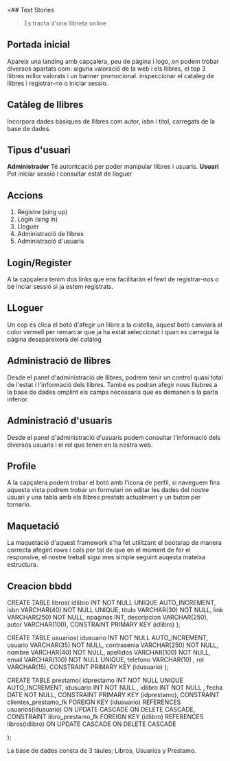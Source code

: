 <## Text Stories

> Es tracta d'una llibreta online


## Portada inicial
Apareix una landing amb capçalera, peu de pàgina i logo, on podem trobar diversos apartats com: alguna valoració de la web i els llibres, el top 3 llibres millor valorats i un banner promocional. 
inspeccionar el cataleg de llibres i registrar-no o iniciar sessio.


## Catàleg de llibres
Incorpora dades bàsiques de llibres com autor, isbn i títol, carregats de la base de dades.

## Tipus d'usuari
**Administrador** Té autoritcació per poder manipular llibres i usuaris.
**Usuari** Pot iniciar sessió i consultar estat de lloguer

## Accions
1. Registre (sing up)
2. Login (sing in)
3. Lloguer
4. Administració de llibres
5. Administració d'usuaris

## Login/Register

A la capçalera tenim dos links que ens facilitaràn el fewt de registrar-nos o bé inciar sessió si ja estem registrats.


## LLoguer

Un cop es clica el botó d'afegir un llibre a la cistella, aquest botó canviarà al color vermell per remarcar que ja ha estat seleccionat i quan es carregui la pàgina desapareixerà del catàlog

## Administració de llibres

Desde el panel d'administració de llibres, podrem tenir un control quasi total de l'estat i l'informació dels llibres. 
També es podran afegir nous lliubres a la base de dades omplint els camps necessaris que es demanen a la parta inferior.

## Administració d'usuaris

Desde el panel d'administració d'usuaris podem consultar l'informació dels diversos usuaris i el rol que tenen en la nostra web.

## Profile

A la capçalera podem trobar el botó amb l'icona de perfil, si naveguem fins aquesta vista podrem trobar un formulari on editar les dades del nostre usuari y una tabla amb els llibres prestats actualment y un buton per tornarlo.

## Maquetació

La maquetació d'aquest framework s'ha fet utilitzant el bootsrap de manera correcta afegint rows i cols per tal de que en el moment de fer el responsive, el nostre treball sigui mes simple seguint auqesta mateixa estructura.





## Creacion bbdd

CREATE TABLE libros(
	idlibro INT NOT NULL UNIQUE AUTO_INCREMENT,
	isbn VARCHAR(40) NOT NULL UNIQUE,
	titulo VARCHAR(30) NOT NULL,
	link VARCHAR(250) NOT NULL,
	npaginas INT,
	descripcion VARCHAR(250),
	autor VARCHAR(100),
	CONSTRAINT PRIMARY KEY (idlibro)
);

CREATE TABLE usuarios(
	idusuario INT NOT NULL AUTO_INCREMENT,
	usuario VARCHAR(35) NOT NULL,
	contrasenia VARCHAR(250) NOT NULL,
	nombre VARCHAR(40) NOT NULL,
	apellidos VARCHAR(100) NOT NULL,
	email VARCHAR(100) NOT NULL UNIQUE,
	telefono VARCHAR(10) ,
	rol VARCHAR(15),
	CONSTRAINT PRIMARY KEY (idusuario)
);	

CREATE TABLE prestamo(
	idprestamo INT NOT NULL UNIQUE AUTO_INCREMENT,
	idusuario INT NOT NULL ,
	idlibro INT NOT NULL ,
	fecha DATE NOT NULL,
	CONSTRAINT PRIMARY KEY (idprestamo),
	CONSTRAINT clientes_prestamo_fk FOREIGN KEY (idusuario) REFERENCES usuarios(idusuario) ON UPDATE CASCADE ON DELETE CASCADE,
	CONSTRAINT libro_prestamo_fk FOREIGN KEY (idlibro) REFERENCES libros(idlibro) ON UPDATE CASCADE ON DELETE CASCADE

);


La base de dades consta de 3 taules; Libros, Usuarios y Prestamo.

